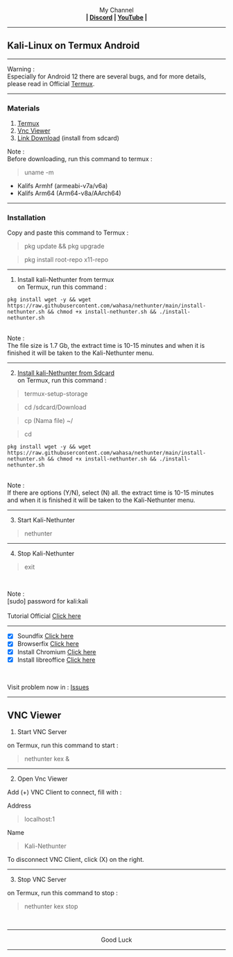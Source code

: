 
<p align="center">My Channel</br><b>
| <a href="https://discord.gg/GCehyym">Discord</a> | <a href="https://youtube.com/channel/UC3sLb7eZCu72iv3G1yUhUHQ">YouTube</a> |</b></p>

---
## Kali-Linux on Termux Android

---
Warning :</br>
Especially for Android 12 there are several bugs, and for more details, please read in Official [Termux](https://github.com/termux/termux-app).

---
### Materials</br>
1. [Termux](https://github.com/termux/termux-app/releases)
2. [Vnc Viewer](https://play.google.com/store/apps/details?id=com.realvnc.viewer.android)
3. [Link Download](http://kali.download/nethunter-images/current/rootfs/?C=S&O=D) (install from sdcard)

Note :</br>
Before downloading, run this command to termux :

> uname -m

* Kalifs Armhf (armeabi-v7a/v6a)
* Kalifs Arm64 (Arm64-v8a/AArch64)

---
### Installation</br>
Copy and paste this command to Termux :

> pkg update && pkg upgrade

> pkg install root-repo x11-repo

---
1. Install kali-Nethunter from termux</br>
on Termux, run this command :

```
pkg install wget -y && wget https://raw.githubusercontent.com/wahasa/nethunter/main/install-nethunter.sh && chmod +x install-nethunter.sh && ./install-nethunter.sh
```

</br>
Note :</br>
The file size is 1.7 Gb, the extract time is 10-15 minutes and when it is finished it will be taken to the Kali-Nethunter menu.

---
2. [Install kali-Nethunter from Sdcard](https://youtu.be/ko5m-ghehKw)</br>
on Termux, run this command :

> termux-setup-storage

> cd /sdcard/Download

> cp (Nama file) ~/

> cd 
```
pkg install wget -y && wget https://raw.githubusercontent.com/wahasa/nethunter/main/install-nethunter.sh && chmod +x install-nethunter.sh && ./install-nethunter.sh
```

</br>
Note :</br>
If there are options (Y/N), select (N) all. the extract time is 10-15 minutes and when it is finished it will be taken to the Kali-Nethunter menu.

---
3. Start Kali-Nethunter</br>

> nethunter

---
4. Stop Kali-Nethunter

> exit

</br>

Note :</br>
[sudo] password for kali:kali
</br>
</br>
Tutorial Official [Click here](https://www.kali.org/docs/nethunter/nethunter-rootless)
</br>

---
- [x] Soundfix [Click here](https://github.com/wahasa/nethunter/issues/3#issuecomment-1178462491)</br>
- [x] Browserfix [Click here](https://github.com/wahasa/nethunter/issues/3#issuecomment-1178448051)</br>
- [x] Install Chromium [Click here]()</br>
- [x] Install libreoffice [Click here]()</br>
</br>

Visit problem now in : 
[Issues](https://github.com/wahasa/nethunter/issues)

---
## VNC Viewer

1. Start VNC Server

on Termux, run this command to start :

> nethunter kex &

---
2. Open Vnc Viewer

Add (+) VNC Client to connect, fill with :

Address

> localhost:1 

Name

> Kali-Nethunter

To disconnect VNC Client, click (X) on the right.

---
3. Stop VNC Server

on Termux, run this command to stop :

> nethunter kex stop

</br>

---
<p align="center">Good Luck</p>

---
